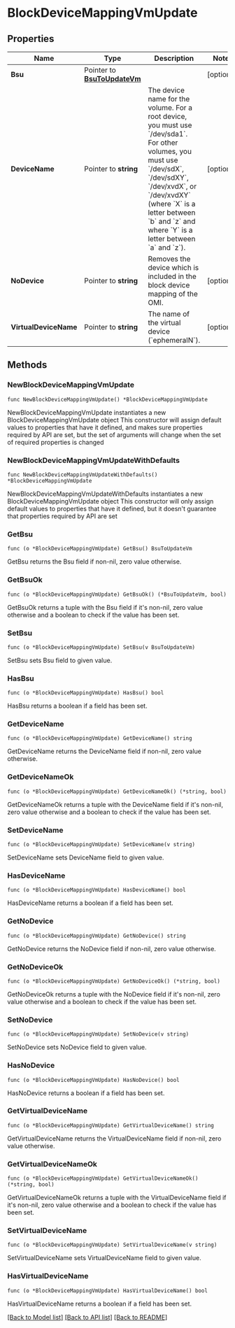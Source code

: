 # BlockDeviceMappingVmUpdate

## Properties

Name | Type | Description | Notes
------------ | ------------- | ------------- | -------------
**Bsu** | Pointer to [**BsuToUpdateVm**](BsuToUpdateVm.md) |  | [optional] 
**DeviceName** | Pointer to **string** | The device name for the volume. For a root device, you must use &#x60;/dev/sda1&#x60;. For other volumes, you must use &#x60;/dev/sdX&#x60;, &#x60;/dev/sdXY&#x60;, &#x60;/dev/xvdX&#x60;, or &#x60;/dev/xvdXY&#x60; (where &#x60;X&#x60; is a letter between &#x60;b&#x60; and &#x60;z&#x60; and where &#x60;Y&#x60; is a letter between &#x60;a&#x60; and &#x60;z&#x60;). | [optional] 
**NoDevice** | Pointer to **string** | Removes the device which is included in the block device mapping of the OMI. | [optional] 
**VirtualDeviceName** | Pointer to **string** | The name of the virtual device (&#x60;ephemeralN&#x60;). | [optional] 

## Methods

### NewBlockDeviceMappingVmUpdate

`func NewBlockDeviceMappingVmUpdate() *BlockDeviceMappingVmUpdate`

NewBlockDeviceMappingVmUpdate instantiates a new BlockDeviceMappingVmUpdate object
This constructor will assign default values to properties that have it defined,
and makes sure properties required by API are set, but the set of arguments
will change when the set of required properties is changed

### NewBlockDeviceMappingVmUpdateWithDefaults

`func NewBlockDeviceMappingVmUpdateWithDefaults() *BlockDeviceMappingVmUpdate`

NewBlockDeviceMappingVmUpdateWithDefaults instantiates a new BlockDeviceMappingVmUpdate object
This constructor will only assign default values to properties that have it defined,
but it doesn't guarantee that properties required by API are set

### GetBsu

`func (o *BlockDeviceMappingVmUpdate) GetBsu() BsuToUpdateVm`

GetBsu returns the Bsu field if non-nil, zero value otherwise.

### GetBsuOk

`func (o *BlockDeviceMappingVmUpdate) GetBsuOk() (*BsuToUpdateVm, bool)`

GetBsuOk returns a tuple with the Bsu field if it's non-nil, zero value otherwise
and a boolean to check if the value has been set.

### SetBsu

`func (o *BlockDeviceMappingVmUpdate) SetBsu(v BsuToUpdateVm)`

SetBsu sets Bsu field to given value.

### HasBsu

`func (o *BlockDeviceMappingVmUpdate) HasBsu() bool`

HasBsu returns a boolean if a field has been set.

### GetDeviceName

`func (o *BlockDeviceMappingVmUpdate) GetDeviceName() string`

GetDeviceName returns the DeviceName field if non-nil, zero value otherwise.

### GetDeviceNameOk

`func (o *BlockDeviceMappingVmUpdate) GetDeviceNameOk() (*string, bool)`

GetDeviceNameOk returns a tuple with the DeviceName field if it's non-nil, zero value otherwise
and a boolean to check if the value has been set.

### SetDeviceName

`func (o *BlockDeviceMappingVmUpdate) SetDeviceName(v string)`

SetDeviceName sets DeviceName field to given value.

### HasDeviceName

`func (o *BlockDeviceMappingVmUpdate) HasDeviceName() bool`

HasDeviceName returns a boolean if a field has been set.

### GetNoDevice

`func (o *BlockDeviceMappingVmUpdate) GetNoDevice() string`

GetNoDevice returns the NoDevice field if non-nil, zero value otherwise.

### GetNoDeviceOk

`func (o *BlockDeviceMappingVmUpdate) GetNoDeviceOk() (*string, bool)`

GetNoDeviceOk returns a tuple with the NoDevice field if it's non-nil, zero value otherwise
and a boolean to check if the value has been set.

### SetNoDevice

`func (o *BlockDeviceMappingVmUpdate) SetNoDevice(v string)`

SetNoDevice sets NoDevice field to given value.

### HasNoDevice

`func (o *BlockDeviceMappingVmUpdate) HasNoDevice() bool`

HasNoDevice returns a boolean if a field has been set.

### GetVirtualDeviceName

`func (o *BlockDeviceMappingVmUpdate) GetVirtualDeviceName() string`

GetVirtualDeviceName returns the VirtualDeviceName field if non-nil, zero value otherwise.

### GetVirtualDeviceNameOk

`func (o *BlockDeviceMappingVmUpdate) GetVirtualDeviceNameOk() (*string, bool)`

GetVirtualDeviceNameOk returns a tuple with the VirtualDeviceName field if it's non-nil, zero value otherwise
and a boolean to check if the value has been set.

### SetVirtualDeviceName

`func (o *BlockDeviceMappingVmUpdate) SetVirtualDeviceName(v string)`

SetVirtualDeviceName sets VirtualDeviceName field to given value.

### HasVirtualDeviceName

`func (o *BlockDeviceMappingVmUpdate) HasVirtualDeviceName() bool`

HasVirtualDeviceName returns a boolean if a field has been set.


[[Back to Model list]](../README.md#documentation-for-models) [[Back to API list]](../README.md#documentation-for-api-endpoints) [[Back to README]](../README.md)


